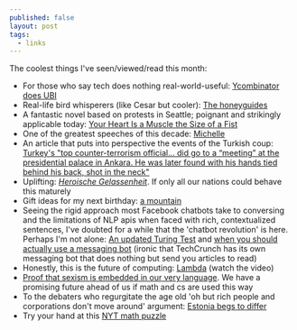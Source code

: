 ```yaml
---
published: false
layout: post
tags:
  - links
---
```

The coolest things I've seen/viewed/read this month:
- For those who say tech does nothing real-world-useful: [Ycombinator does UBI](https://blog.ycombinator.com/moving-forward-on-basic-income)
- Real-life bird whisperers (like Cesar but cooler): [The honeyguides](http://www.theatlantic.com/science/archive/2016/07/how-to-summon-the-bird-that-guides-you-to-honey/491924/)
- A fantastic novel based on protests in Seattle; poignant and strikingly applicable today: [Your Heart Is a Muscle the Size of a Fist](https://www.amazon.com/Your-Heart-Muscle-Size-Fist/dp/0316386537)
- One of the greatest speeches of this decade: [Michelle](https://www.youtube.com/watch?v=4ZNWYqDU948)
- An article that puts into perspective the events of the Turkish coup: [Turkey's "top counter-terrorism official... did go to a “meeting” at the presidential palace in Ankara. He was later found with his hands tied behind his back, shot in the neck"](https://www.theguardian.com/world/2016/jul/18/military-coup-was-well-planned-and-very-nearly-succeeded-say-turkish-officials)
- Uplifting: [_Heroische Gelassenheit_](http://econ.st/2ax7U2C). If only all our nations could behave this maturely
- Gift ideas for my next birthday: [a mountain](https://www.theguardian.com/world/2016/jul/28/norway-finland-move-mountain-halti-halditsohkka-highest-peak)
- Seeing the rigid approach most Facebook chatbots take to conversing and the limitations of NLP apis when faced with rich, contextualized sentences, I've doubted for a while that the 'chatbot revolution' is here. Perhaps I'm not alone: [An updated Turing Test](https://www.technologyreview.com/s/601897/tougher-turing-test-exposes-chatbots-stupidity/) and [when you should actually use a messaging bot](https://techcrunch.com/2016/07/30/in-what-contexts-should-messaging-be-the-ui/) (ironic that TechCrunch has its own messaging bot that does nothing but send you articles to read) 
- Honestly, this is the future of computing: [Lambda](https://aws.amazon.com/lambda/) (watch the video)
- [Proof that sexism is embedded in our very language](https://www.technologyreview.com/s/602025/how-vector-space-mathematics-reveals-the-hidden-sexism-in-language/?utm_campaign=socialflow&utm_source=facebook&utm_medium=post). We have a promising future ahead of us if math and cs are used this way
- To the debaters who regurgitate the age old 'oh but rich people and corporations don't move around' argument: [Estonia begs to differ](https://www.technologyreview.com/s/601998/this-tiny-country-thinks-virtual-citizens-will-make-it-rich/)
- Try your hand at this [NYT math puzzle](http://www.nytimes.com/interactive/2015/07/03/upshot/a-quick-puzzle-to-test-your-problem-solving.html?_r=0)
